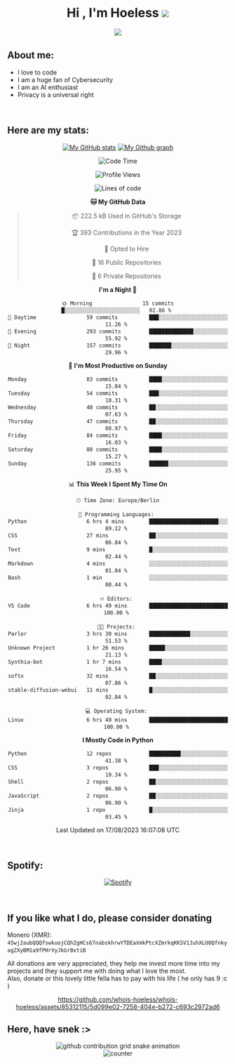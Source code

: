 <h1 align="center">Hi , I'm Hoeless <img src="https://media.giphy.com/media/hvRJCLFzcasrR4ia7z/giphy.gif" width="35"></h1>
<p align="center">
  <a href="https://github.com/whois-hoeless"><img src="https://readme-typing-svg.demolab.com?font=Roboto+Mono&weight=300&size=28&duration=4000&pause=100&color=C109F7&center=true&vCenter=true&width=580&height=127&lines=I'm+a+programmer;I'm+an+AI+enthusiast;I'm+a+big+fan+of+Neural+Networks;I'm+interested+in+Computer+Science;I+love+Cybersecurity;By+the+way+I+use+Arch+%F0%9F%92%80"></a>
</p>

## About me:

- I love to code
- I am a huge fan of Cybersecurity
- I am an AI enthusiast
- Privacy is a universal right

<br>

## Here are my stats:

<div align="center">
    
 [![My GitHub stats](https://github-readme-stats.vercel.app/api?username=whois-hoeless&count_private=true&show_icons=true&theme=radical)](https://github.com/whois-hoeless)
 [![My Github graph](http://github-profile-summary-cards.vercel.app/api/cards/profile-details?username=whois-hoeless&theme=radical)](https://github.com/whois-hoeless)

<!--START_SECTION:waka-->
![Code Time](http://img.shields.io/badge/Code%20Time-102%20hrs%2053%20mins-blue)

![Profile Views](http://img.shields.io/badge/Profile%20Views-2-blue)

![Lines of code](https://img.shields.io/badge/From%20Hello%20World%20I%27ve%20Written-36.9%20thousand%20lines%20of%20code-blue)

**🐱 My GitHub Data** 

> 📦 222.5 kB Used in GitHub's Storage 
 > 
> 🏆 393 Contributions in the Year 2023
 > 
> 💼 Opted to Hire
 > 
> 📜 16 Public Repositories 
 > 
> 🔑 6 Private Repositories 
 > 
**I'm a Night 🦉** 

```text
🌞 Morning                15 commits          █░░░░░░░░░░░░░░░░░░░░░░░░   02.86 % 
🌆 Daytime                59 commits          ███░░░░░░░░░░░░░░░░░░░░░░   11.26 % 
🌃 Evening                293 commits         ██████████████░░░░░░░░░░░   55.92 % 
🌙 Night                  157 commits         ███████░░░░░░░░░░░░░░░░░░   29.96 % 
```
📅 **I'm Most Productive on Sunday** 

```text
Monday                   83 commits          ████░░░░░░░░░░░░░░░░░░░░░   15.84 % 
Tuesday                  54 commits          ███░░░░░░░░░░░░░░░░░░░░░░   10.31 % 
Wednesday                40 commits          ██░░░░░░░░░░░░░░░░░░░░░░░   07.63 % 
Thursday                 47 commits          ██░░░░░░░░░░░░░░░░░░░░░░░   08.97 % 
Friday                   84 commits          ████░░░░░░░░░░░░░░░░░░░░░   16.03 % 
Saturday                 80 commits          ████░░░░░░░░░░░░░░░░░░░░░   15.27 % 
Sunday                   136 commits         ██████░░░░░░░░░░░░░░░░░░░   25.95 % 
```


📊 **This Week I Spent My Time On** 

```text
🕑︎ Time Zone: Europe/Berlin

💬 Programming Languages: 
Python                   6 hrs 4 mins        ██████████████████████░░░   89.12 % 
CSS                      27 mins             ██░░░░░░░░░░░░░░░░░░░░░░░   06.84 % 
Text                     9 mins              █░░░░░░░░░░░░░░░░░░░░░░░░   02.44 % 
Markdown                 4 mins              ░░░░░░░░░░░░░░░░░░░░░░░░░   01.04 % 
Bash                     1 min               ░░░░░░░░░░░░░░░░░░░░░░░░░   00.44 % 

🔥 Editors: 
VS Code                  6 hrs 49 mins       █████████████████████████   100.00 % 

🐱‍💻 Projects: 
Parlor                   3 hrs 30 mins       █████████████░░░░░░░░░░░░   51.53 % 
Unknown Project          1 hr 26 mins        █████░░░░░░░░░░░░░░░░░░░░   21.13 % 
Synthia-bot              1 hr 7 mins         ████░░░░░░░░░░░░░░░░░░░░░   16.54 % 
softx                    32 mins             ██░░░░░░░░░░░░░░░░░░░░░░░   07.86 % 
stable-diffusion-webui   11 mins             █░░░░░░░░░░░░░░░░░░░░░░░░   02.84 % 

💻 Operating System: 
Linux                    6 hrs 49 mins       █████████████████████████   100.00 % 
```

**I Mostly Code in Python** 

```text
Python                   12 repos            ██████████░░░░░░░░░░░░░░░   41.38 % 
CSS                      3 repos             ███░░░░░░░░░░░░░░░░░░░░░░   10.34 % 
Shell                    2 repos             ██░░░░░░░░░░░░░░░░░░░░░░░   06.90 % 
JavaScript               2 repos             ██░░░░░░░░░░░░░░░░░░░░░░░   06.90 % 
Jinja                    1 repo              █░░░░░░░░░░░░░░░░░░░░░░░░   03.45 % 
```




 Last Updated on 17/08/2023 16:07:08 UTC
<!--END_SECTION:waka-->
</div>
<br>

## Spotify:

<div align="center">

[![Spotify](https://whois-hoeless.vercel.app/api/spotify?background_color=0d1117&border_color=090d13)](https://open.spotify.com/user/heanchenhorst)
</div>

<br>

## If you like what I do, please consider donating

Monero (XMR): ```45wj2aubQQQfswkuojCQhZgHCs67nabskhrwYTDEaVmkPtcXZmrkqKKSV1JuhXLU8QfnkyagZXyBM1a9fPHrVyJkGrBxtiB```

All donations are very appreciated, they help me invest more time into my projects and they support me with doing what I love the most.  
Also, donate or this lovely little fella has to pay with his life (  he only has 9 :c  )

<div align="center">


https://github.com/whois-hoeless/whois-hoeless/assets/85312115/5d099e02-7258-404e-b272-c693c2972ad6


</div>

## Here, have snek :>
<div align="center">
<picture>
  <source media="(prefers-color-scheme: dark)" srcset="https://raw.githubusercontent.com/whois-hoeless/whois-hoeless/output/github-contribution-grid-snake-dark.svg">
  <source media="(prefers-color-scheme: light)" srcset="https://raw.githubusercontent.com/whois-hoeless/whois-hoeless/output/github-contribution-grid-snake.svg">
  <img alt="github contribution grid snake animation" src="https://raw.githubusercontent.com/whois-hoeless/whois-hoeless/output/github-contribution-grid-snake.svg">
</div>

<div align="center">
  <img src="https://moe-counter.glitch.me/get/@hoeless_count?theme=rule34" alt="counter" />
</div>
